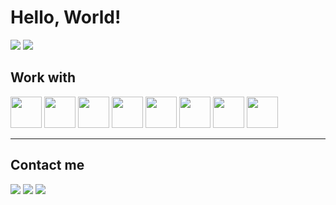 # Hello, World!

<div>
    <img src="https://github-readme-stats.vercel.app/api?username=vinivilares&show_icons=true&theme=merko" />
    <img  src="https://github-readme-stats.vercel.app/api/top-langs/?username=vinivilares&layout=compact&theme=merko" />
</div>

## Work with
<div>
    <img width="50em" src="https://cdn.jsdelivr.net/gh/devicons/devicon/icons/html5/html5-original.svg"/>
    <img width="50em" src="https://cdn.jsdelivr.net/gh/devicons/devicon/icons/css3/css3-original.svg" />
    <img width="50em" src="https://cdn.jsdelivr.net/gh/devicons/devicon/icons/javascript/javascript-original.svg" />
    <img width="50em" src="https://cdn.jsdelivr.net/gh/devicons/devicon/icons/nextjs/nextjs-original.svg" />
    <img width="50em" src="https://cdn.jsdelivr.net/gh/devicons/devicon/icons/java/java-original.svg" />
    <img width="50em" src="https://cdn.jsdelivr.net/gh/devicons/devicon/icons/nodejs/nodejs-original.svg" />
    <img width="50em" src="https://cdn.jsdelivr.net/gh/devicons/devicon/icons/mysql/mysql-original-wordmark.svg" />
    <img width="50em" src="https://cdn.jsdelivr.net/gh/devicons/devicon/icons/mongodb/mongodb-original.svg" />
</div>

<hr>

## Contact me
<div>
    <a href="https://www.linkedin.com/in/vinivilares/" target="_blank"><img src="https://img.shields.io/badge/LinkedIn-0077B5?style=for-the-badge&logo=linkedin&logoColor=white"></a>
    <a href="mailto: marvi_cavalcanti@hotmail.com" target="_blank"><img src="https://img.shields.io/badge/Gmail-D14836?style=for-the-badge&logo=gmail&logoColor=white"></a>
    <a href="https://wa.me/5511978455334" target="_blank"><img src="https://img.shields.io/badge/WhatsApp-25D366?style=for-the-badge&logo=whatsapp&logoColor=white"></a>
</div>
